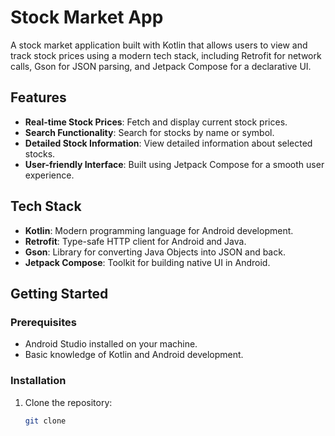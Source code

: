 # Stock Market App

A stock market application built with Kotlin that allows users to view and track stock prices using a modern tech stack, including Retrofit for network calls, Gson for JSON parsing, and Jetpack Compose for a declarative UI.

## Features

- **Real-time Stock Prices**: Fetch and display current stock prices.
- **Search Functionality**: Search for stocks by name or symbol.
- **Detailed Stock Information**: View detailed information about selected stocks.
- **User-friendly Interface**: Built using Jetpack Compose for a smooth user experience.

## Tech Stack

- **Kotlin**: Modern programming language for Android development.
- **Retrofit**: Type-safe HTTP client for Android and Java.
- **Gson**: Library for converting Java Objects into JSON and back.
- **Jetpack Compose**: Toolkit for building native UI in Android.

## Getting Started

### Prerequisites

- Android Studio installed on your machine.
- Basic knowledge of Kotlin and Android development.

### Installation

1. Clone the repository:

   ```bash
   git clone 
